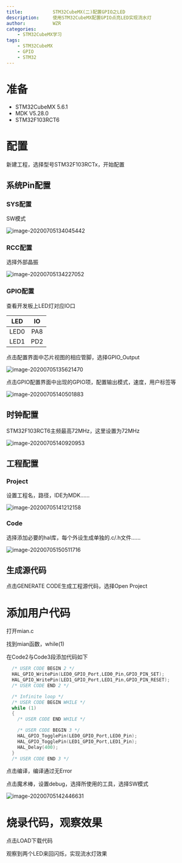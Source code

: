 ```yaml
---
title:           STM32CubeMX(二)配置GPIO之LED
description:     使用STM32CubeMX配置GPIO点亮LED实现流水灯
author:          WZR
categories:
    - STM32CubeMX学习
tags:
    - STM32CubeMX
    - GPIO
    - STM32
---
```


# 准备

- STM32CubeMX 5.6.1
- MDK V5.28.0
- STM32F103RCT6

# 配置

新建工程，选择型号STM32F103RCTx，开始配置

## 系统Pin配置

### SYS配置

SW模式

![image-20200705134045442](https://gitee.com/wziru/BlogPicGo/raw/master/img/20200705134101.png)

### RCC配置

选择外部晶振

![image-20200705134227052](https://gitee.com/wziru/BlogPicGo/raw/master/img/20200705134227.png)

### GPIO配置

查看开发板上LED灯对应IO口

| LED  |  IO  |
| :--: | :--: |
| LED0 | PA8  |
| LED1 | PD2  |

点击配置界面中芯片视图的相应管脚，选择GPIO_Output

![image-20200705135621470](https://gitee.com/wziru/BlogPicGo/raw/master/img/20200705135621.png)

点击GPIO配置界面中出现的GPIO项，配置输出模式，速度，用户标签等

![image-20200705140501883](https://gitee.com/wziru/BlogPicGo/raw/master/img/20200705140502.png)

## 时钟配置

STM32F103RCT6主频最高72MHz，这里设置为72MHz

![image-20200705140920953](https://gitee.com/wziru/BlogPicGo/raw/master/img/20200705140921.png)

## 工程配置

### Project

设置工程名，路径，IDE为MDK……

![image-20200705141212158](https://gitee.com/wziru/BlogPicGo/raw/master/img/20200705141212.png)

### Code

选择添加必要的hal库，每个外设生成单独的.c/.h文件……

![image-20200705150511716](https://gitee.com/wziru/BlogPicGo/raw/master/img/20200705150512.png)

## 生成源代码

点击GENERATE CODE生成工程源代码，选择Open Project

# 添加用户代码

打开mian.c

找到mian函数，while(1)

在Code2与Code3段添加代码如下

```c
  /* USER CODE BEGIN 2 */
  HAL_GPIO_WritePin(LED0_GPIO_Port,LED0_Pin,GPIO_PIN_SET);
  HAL_GPIO_WritePin(LED1_GPIO_Port,LED1_Pin,GPIO_PIN_RESET);
  /* USER CODE END 2 */

  /* Infinite loop */
  /* USER CODE BEGIN WHILE */
  while (1)
  {
    /* USER CODE END WHILE */

    /* USER CODE BEGIN 3 */
	HAL_GPIO_TogglePin(LED0_GPIO_Port,LED0_Pin);
	HAL_GPIO_TogglePin(LED1_GPIO_Port,LED1_Pin);
	HAL_Delay(400);
  }
  /* USER CODE END 3 */
```
 点击编译，编译通过无Error

点击魔术棒，设置debug，选择所使用的工具，选择SW模式

![image-20200705142446631](https://gitee.com/wziru/BlogPicGo/raw/master/img/20200705142447.png)

# 烧录代码，观察效果

点击LOAD下载代码

观察到两个LED来回闪烁，实现流水灯效果


